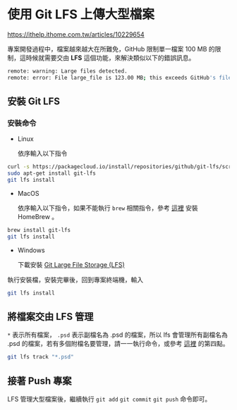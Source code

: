 # 使用 Git LFS 上傳大型檔案

https://ithelp.ithome.com.tw/articles/10229654



專案開發過程中，檔案越來越大在所難免，GitHub 限制單一檔案 100 MB 的限制，這時候就需要交由 **LFS** 這個功能，來解決類似以下的錯誤訊息。

```bash
remote: warning: Large files detected.
remote: error: File large_file is 123.00 MB; this exceeds GitHub's file size limit of 100 MB
```

## 安裝 Git LFS

### 安裝命令

- Linux

  依序輸入以下指令

```bash
curl -s https://packagecloud.io/install/repositories/github/git-lfs/script.deb.sh | sudo bash
sudo apt-get install git-lfs
git lfs install
```

- MacOS

  依序輸入以下指令，如果不能執行 `brew` 相關指令，參考 [這裡](https://brew.sh/index_zh-tw) 安裝 HomeBrew 。

```bash
brew install git-lfs
git lfs install
```

- Windows

  下載安裝 [Git Large File Storage (LFS)](https://git-lfs.github.com/)

執行安裝檔，安裝完畢後，回到專案終端機，輸入

```bash
git lfs install
```

## 將檔案交由 LFS 管理

`*` 表示所有檔案， `.psd` 表示副檔名為 .psd 的檔案，所以 lfs 會管理所有副檔名為 .psd 的檔案，若有多個附檔名要管理，請一一執行命令，或參考 [這裡](https://www.jianshu.com/p/64e3137cbc22) 的第四點。

```bash
git lfs track "*.psd"
```

## 接著 Push 專案

LFS 管理大型檔案後，繼續執行 `git add` `git commit` `git push` 命令即可。